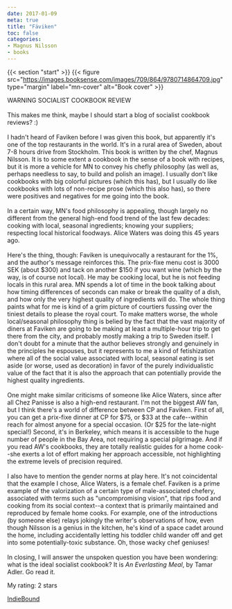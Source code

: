 ```yaml
---
date: 2017-01-09
meta: true
title: "Fäviken"
toc: false
categories:
- Magnus Nilsson
- books
---
```


{{< section "start" >}}
{{< figure src="https://images.booksense.com/images/709/864/9780714864709.jpg" type="margin" label="mn-cover" alt="Book cover" >}}

WARNING SOCIALIST COOKBOOK REVIEW<br /><br />This makes me think, maybe I should start a blog of socialist cookbook reviews? :)<br /><br />I hadn't heard of Faviken before I was given this book, but apparently it's one of the top restaurants in the world. It's in a rural area of Sweden, about 7-8 hours drive from Stockholm. This book is written by the chef, Magnus Nilsson. It is to some extent a cookbook in the sense of a book with recipes, but it is more a vehicle for MN to convey his chefly philosophy (as well as, perhaps needless to say, to build and polish an image). I usually don't like cookbooks with big colorful pictures (which this has), but I usually do like cookbooks with lots of non-recipe prose (which this also has), so there were positives and negatives for me going into the book.<br /><br />In a certain way, MN's food philosophy is appealing, though largely no different from the general high-end food trend of the last few decades: cooking with local, seasonal ingredients; knowing your suppliers; respecting local historical foodways. Alice Waters was doing this 45 years ago.<br /><br />Here's the thing, though: Faviken is unequivocally a restaurant for the 1%, and the author's message reinforces this. The prix-fixe menu cost is 3000 SEK (about $300) and tack on another $150 if you want wine (which by the way, is of course not local). He may be cooking local, but he is not feeding locals in this rural area. MN spends a lot of time in the book talking about how timing differences of seconds can make or break the quality of a dish, and how only the very highest quality of ingredients will do. The whole thing paints what for me is kind of a grim picture of courtiers fussing over the tiniest details to please the royal court. To make matters worse, the whole local/seasonal philosophy thing is belied by the fact that the vast majority of diners at Faviken are going to be making at least a multiple-hour trip to get there from the city, and probably mostly making a trip to Sweden itself. I don't doubt for a minute that the author believes strongly and genuinely in the principles he espouses, but it represents to me a kind of fetishization where all of the social value associated with local, seasonal eating is set aside (or worse, used as decoration) in favor of the purely individualistic value of the fact that it is also the approach that can potentially provide the highest quality ingredients.<br /><br />One might make similar criticisms of someone like Alice Waters, since after all Chez Panisse is also a high-end restaurant. I'm not the biggest AW fan, but I think there's a world of difference between CP and Faviken. First of all, you can get a prix-fixe dinner at CP for $75, or $33 at the cafe--within reach for almost anyone for a special occasion. (Or $25 for the late-night special!) Second, it's in Berkeley, which means it is accessible to the huge number of people in the Bay Area, not requiring a special pilgrimage. And if you read AW's cookbooks, they are totally realistic guides for a home cook--she exerts a lot of effort making her approach accessible, not highlighting the extreme levels of precision required.<br /><br />I also have to mention the gender norms at play here. It's not coincidental that the example I chose, Alice Waters, is a female chef. Faviken is a prime example of the valorization of a certain type of male-associated chefery, associated with terms such as "uncompromising vision", that rips food and cooking from its social context--a context that is primarily maintained and reproduced by female home cooks. For example, one of the introductions (by someone else) relays jokingly the writer's observations of how, even though Nilsson is a genius in the kitchen, he's kind of a space cadet around the home, including accidentally letting his toddler child wander off and get into some potentially-toxic substance. Oh, those wacky chef geniuses! <br /><br />In closing, I will answer the unspoken question you have been wondering: what is the ideal socialist cookbook? It is _An Everlasting Meal_, by Tamar Adler. Go read it.

My rating: 2 stars  

[IndieBound](https://www.indiebound.org/book/9780714864709)
